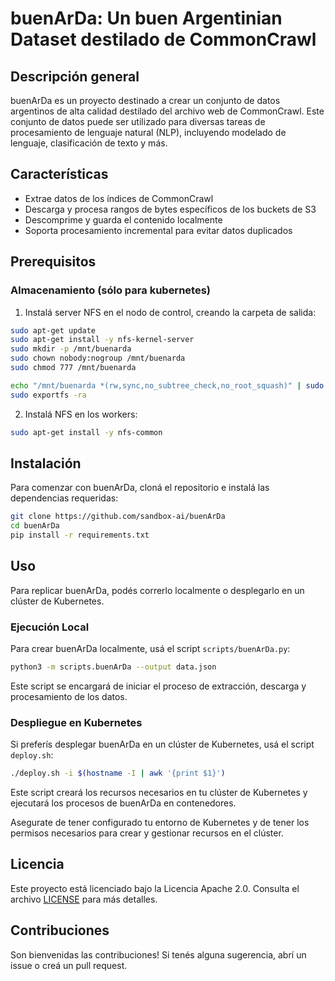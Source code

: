 # buenArDa: Un buen Argentinian Dataset destilado de CommonCrawl
## Descripción general

buenArDa es un proyecto destinado a crear un conjunto de datos argentinos de alta calidad destilado del archivo web de CommonCrawl. Este conjunto de datos puede ser utilizado para diversas tareas de procesamiento de lenguaje natural (NLP), incluyendo modelado de lenguaje, clasificación de texto y más.

## Características

- Extrae datos de los índices de CommonCrawl
- Descarga y procesa rangos de bytes específicos de los buckets de S3
- Descomprime y guarda el contenido localmente
- Soporta procesamiento incremental para evitar datos duplicados

## Prerequisitos

### Almacenamiento (sólo para kubernetes)

1. Instalá server NFS en el nodo de control, creando la carpeta de salida:
```sh
sudo apt-get update
sudo apt-get install -y nfs-kernel-server
sudo mkdir -p /mnt/buenarda
sudo chown nobody:nogroup /mnt/buenarda
sudo chmod 777 /mnt/buenarda

echo "/mnt/buenarda *(rw,sync,no_subtree_check,no_root_squash)" | sudo tee -a /etc/exports
sudo exportfs -ra
```
2. Instalá NFS en los workers:
```sh
sudo apt-get install -y nfs-common
```

## Instalación

Para comenzar con buenArDa, cloná el repositorio e instalá las dependencias requeridas:

```sh
git clone https://github.com/sandbox-ai/buenArDa
cd buenArDa
pip install -r requirements.txt
```

## Uso

Para replicar buenArDa, podés correrlo localmente o desplegarlo en un clúster de Kubernetes.

### Ejecución Local

Para crear buenArDa localmente, usá el script `scripts/buenArDa.py`:

```sh
python3 -m scripts.buenArDa --output data.json
```

Este script se encargará de iniciar el proceso de extracción, descarga y procesamiento de los datos.

### Despliegue en Kubernetes

Si preferís desplegar buenArDa en un clúster de Kubernetes, usá el script `deploy.sh`:

```sh
./deploy.sh -i $(hostname -I | awk '{print $1}')
```

Este script creará los recursos necesarios en tu clúster de Kubernetes y ejecutará los procesos de buenArDa en contenedores.

Asegurate de tener configurado tu entorno de Kubernetes y de tener los permisos necesarios para crear y gestionar recursos en el clúster.

## Licencia

Este proyecto está licenciado bajo la Licencia Apache 2.0. Consulta el archivo [LICENSE](LICENSE) para más detalles.

## Contribuciones

Son bienvenidas las contribuciones! Si tenés alguna sugerencia, abrí un issue o creá un pull request.